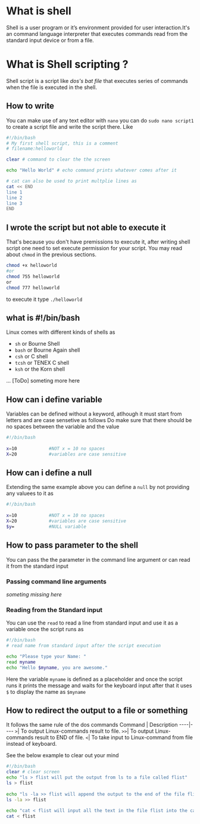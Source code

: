 # What is shell 
Shell is a user program or it’s environment provided for user interaction.It's an command language interpreter that executes commands read from the standard input device or from a file.

# What is Shell scripting ?

Shell script is a script like *dos's bat file* that executes series of commands when the file is executed in the shell.

## How to write 

You can make use of any text editor with `nano` you can do `sudo nano script1` to create a script file and write the script there. 
Like 
``` bash
#!/bin/bash
# My first shell script, this is a comment
# filename:helloworld

clear # command to clear the the screen

echo "Hello World" # echo command prints whatever comes after it

# cat can also be used to print multplie lines as 
cat << END
line 1
line 2
line 3
END
```

## I wrote the script but not able to execute it

That's because you don't have premissions to execute it, after writing shell script one need to set execute permission for your script.
You may read about `chmod` in the previous sections.
``` bash
chmod +x helloworld
#or
chmod 755 helloworld
or
chmod 777 helloworld
```
to execute it type `./helloworld`

## what is #!/bin/bash
Linux comes with different kinds of shells as 
- `sh` or Bourne Shell
- `bash` or Bourne Again shell
- `csh` or C shell
- `tcsh` or TENEX C shell
- `ksh` or the Korn shell

... [ToDo] someting more here

## How can i define variable 
Variables can be defined without a keyword, atlhough it must start from letters and are case sensetive as follows
Do make sure that there should be no spaces between the variable and the value 
``` bash
#!/bin/bash
 
x=10            #NOT x = 10 no spaces
X=20            #variables are case sensitive
```

## How can i define a null
Extending the same example above you can define a `null` by not providing any valuees to it as
``` bash
#!/bin/bash
 
x=10            #NOT x = 10 no spaces
X=20            #variables are case sensitive
$y=             #NULL variable
```
## How to pass parameter to the shell
You can pass the the parameter in the command line argument or can read it from the standard input 

### Passing command line arguments
*someting missing here*

### Reading from the Standard input 
You can use the `read` to read a line from standard input and use it as a variable once the script runs as
``` bash
#!/bin/bash
# read name from standard input after the script execution 

echo "Please type your Name: "
read myname
echo "Hello $myname, you are awesome."
```
Here the variable `myname` is defined as a placeholder and once the script runs it prints the message and waits for the keyboard input after that it uses `$` to display the name as `$myname`



## How to redirect the output to a file or something
It follows the same rule of the dos commands 
Command | Description
----|----
`>`| To output Linux-commands result to file.
`>>`| To output Linux-commands result to END of file.
`<`| To take input to Linux-command from file instead of keyboard.

See the below example to clear out your mind
``` bash
#!/bin/bash
clear # clear screen
echo "ls > flist will put the output from ls to a file called flist"
ls > flist
 
echo "ls -la >> flist will append the output to the end of the file flist"
ls -la >> flist
 
echo "cat < flist will input all the text in the file flist into the cat command "
cat < flist
```




